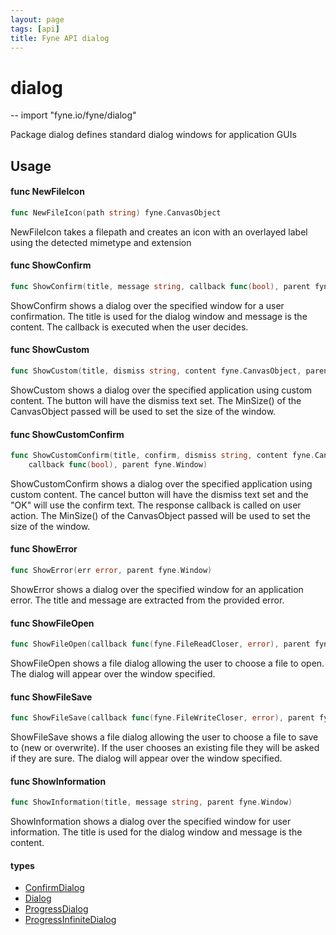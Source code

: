 ```yaml
---
layout: page
tags: [api]
title: Fyne API dialog
---
```


# dialog
--
    import "fyne.io/fyne/dialog"

Package dialog defines standard dialog windows for application GUIs

## Usage

#### func  NewFileIcon

```go
func NewFileIcon(path string) fyne.CanvasObject
```
NewFileIcon takes a filepath and creates an icon with an overlayed label using the detected mimetype and extension

#### func  ShowConfirm

```go
func ShowConfirm(title, message string, callback func(bool), parent fyne.Window)
```
ShowConfirm shows a dialog over the specified window for a user confirmation. The title is used for the dialog window and message is the content. The callback is executed when the user decides.

#### func  ShowCustom

```go
func ShowCustom(title, dismiss string, content fyne.CanvasObject, parent fyne.Window)
```
ShowCustom shows a dialog over the specified application using custom content. The button will have the dismiss text set. The MinSize() of the CanvasObject passed will be used to set the size of the window.

#### func  ShowCustomConfirm

```go
func ShowCustomConfirm(title, confirm, dismiss string, content fyne.CanvasObject,
	callback func(bool), parent fyne.Window)
```
ShowCustomConfirm shows a dialog over the specified application using custom content. The cancel button will have the dismiss text set and the "OK" will use the confirm text. The response callback is called on user action. The MinSize() of the CanvasObject passed will be used to set the size of the window.

#### func  ShowError

```go
func ShowError(err error, parent fyne.Window)
```
ShowError shows a dialog over the specified window for an application error. The title and message are extracted from the provided error.

#### func  ShowFileOpen

```go
func ShowFileOpen(callback func(fyne.FileReadCloser, error), parent fyne.Window)
```
ShowFileOpen shows a file dialog allowing the user to choose a file to open. The dialog will appear over the window specified.

#### func  ShowFileSave

```go
func ShowFileSave(callback func(fyne.FileWriteCloser, error), parent fyne.Window)
```
ShowFileSave shows a file dialog allowing the user to choose a file to save to (new or overwrite). If the user chooses an existing file they will be asked if they are sure. The dialog will appear over the window specified.

#### func  ShowInformation

```go
func ShowInformation(title, message string, parent fyne.Window)
```
ShowInformation shows a dialog over the specified window for user information. The title is used for the dialog window and message is the content.

#### types

 * [ConfirmDialog](confirmdialog.html)
 * [Dialog](dialog.html)
 * [ProgressDialog](progressdialog.html)
 * [ProgressInfiniteDialog](progressinfinitedialog.html)
